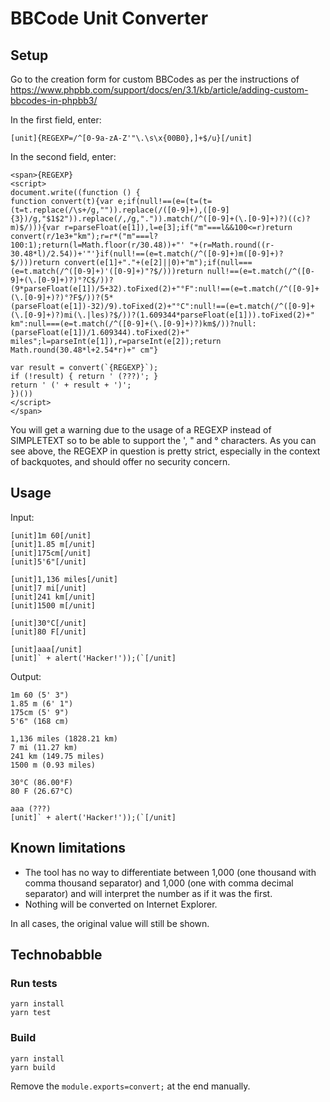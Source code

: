 # BBCode Unit Converter

## Setup

Go to the creation form for custom BBCodes as per the instructions of https://www.phpbb.com/support/docs/en/3.1/kb/article/adding-custom-bbcodes-in-phpbb3/

In the first field, enter:

```
[unit]{REGEXP=/^[0-9a-zA-Z'"\.\s\x{00B0},]+$/u}[/unit]
```

In the second field, enter:

```
<span>{REGEXP}
<script>
document.write((function () {
function convert(t){var e;if(null!==(e=(t=(t=(t=t.replace(/\s+/g,"")).replace(/([0-9]+),([0-9]{3})/g,"$1$2")).replace(/,/g,".")).match(/^([0-9]+(\.[0-9]+)?)((c)?m)$/))){var r=parseFloat(e[1]),l=e[3];if("m"===l&&100<=r)return convert(r/1e3+"km");r=r*("m"===l?100:1);return(l=Math.floor(r/30.48))+"' "+(r=Math.round((r-30.48*l)/2.54))+'"'}if(null!==(e=t.match(/^([0-9]+)m([0-9]+)?$/)))return convert(e[1]+"."+(e[2]||0)+"m");if(null===(e=t.match(/^([0-9]+)'([0-9]+)"?$/)))return null!==(e=t.match(/^([0-9]+(\.[0-9]+)?)°?C$/))?(9*parseFloat(e[1])/5+32).toFixed(2)+"°F":null!==(e=t.match(/^([0-9]+(\.[0-9]+)?)°?F$/))?(5*(parseFloat(e[1])-32)/9).toFixed(2)+"°C":null!==(e=t.match(/^([0-9]+(\.[0-9]+)?)mi(\.|les)?$/))?(1.609344*parseFloat(e[1])).toFixed(2)+" km":null===(e=t.match(/^([0-9]+(\.[0-9]+)?)km$/))?null:(parseFloat(e[1])/1.609344).toFixed(2)+" miles";l=parseInt(e[1]),r=parseInt(e[2]);return Math.round(30.48*l+2.54*r)+" cm"}

var result = convert(`{REGEXP}`);
if (!result) { return ' (???)'; }
return ' (' + result + ')';
})())
</script>
</span>
```

You will get a warning due to the usage of a REGEXP instead of SIMPLETEXT so to be able to support the ', " and ° characters. As you can see above, the REGEXP in question is pretty strict, especially in the context of backquotes, and should offer no security concern.

## Usage

Input:

```
[unit]1m 60[/unit]
[unit]1.85 m[/unit]
[unit]175cm[/unit]
[unit]5'6"[/unit]

[unit]1,136 miles[/unit]
[unit]7 mi[/unit]
[unit]241 km[/unit]
[unit]1500 m[/unit]

[unit]30°C[/unit]
[unit]80 F[/unit]

[unit]aaa[/unit]
[unit]` + alert('Hacker!'));(`[/unit]
```

Output:

```
1m 60 (5' 3")
1.85 m (6' 1")
175cm (5' 9")
5'6" (168 cm)

1,136 miles (1828.21 km)
7 mi (11.27 km)
241 km (149.75 miles)
1500 m (0.93 miles)

30°C (86.00°F)
80 F (26.67°C)

aaa (???)
[unit]` + alert('Hacker!'));(`[/unit]
```

## Known limitations

- The tool has no way to differentiate between 1,000 (one thousand with comma thousand separator) and 1,000 (one with comma decimal separator) and will interpret the number as if it was the first.
- Nothing will be converted on Internet Explorer.

In all cases, the original value will still be shown.

## Technobabble

### Run tests

```
yarn install
yarn test
```

### Build

```
yarn install
yarn build
```

Remove the `module.exports=convert;` at the end manually.
